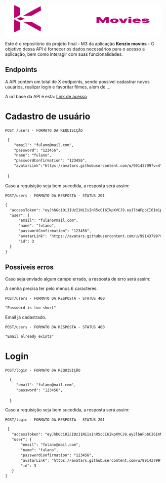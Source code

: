  [<img src="/logo.svg" height=100 width=1200>](https://idroid.vercel.app/)
    
 Este é o repositório do projeto final - M3 da aplicação **Kenzie movies** - O objetivo dessa API é fornecer os dados necessários para o acesso a aplicação, bem como  interagir com suas funcionalidades. 

  ##  Endpoints
  
  A API contém um total de X endpoints, sendo possível cadastrar novos usuários, realizar login e favoritar filmes, além de ... 
  
 A url base da API é esta: [Link de acesso](https://kenzie-movies.onrender.com/)
  
  # Cadastro de usuário
  
  `POST /users - FORMATO DA REQUISIÇÃO`
  
  ```markdown
   {
      "email": "fulano@mail.com",
      "password": "123456",
      "name": "fulano",
      "passwordConfirmation": "123456",
      "avatarLink":"https://avatars.githubusercontent.com/u/99143799?v=4"
        
   }
   ```

Caso a requisição seja bem sucedida, a resposta será assim:

`POST/users - FORMATO DA RESPOSTA - STATUS 201`

  ```markdown
{
	"accessToken": "eyJhbGciOiJIUzI1NiIsInR5cCI6IkpXVCJ9.eyJlbWFpbCI6Im1pZ2xlc0BtYWlsLmNvbSIsImlhdCI6MTY3Nzg3MjA1MCwiZXhwIjoxNjc3ODc1NjUwLCJzdWIiOiI0In0.PV665AVld2zHU5cNeiurzp0gRpQXm-4-x9s8Yg_OQmw",
	"user": {
		"email": "fulano@mail.com",
		"name": "fulano",
		"passwordConfirmation": "123456",
		"avatarLink": "https://avatars.githubusercontent.com/u/99143799?v=4",
		"id": 3
	}
}
```
## Possíveis erros 

Caso seja enviado algum campo errado, a resposta de erro será assim:

A senha precisa ter pelo menos 6 caracteres.

`POST/users - FORMATO DA RESPOSTA - STATUS 400`

  ```markdown
"Password is too short"
```
Email já cadastrado.

`POST/users - FORMATO DA RESPOSTA - STATUS 400`
  ```markdown
"Email already exists"
```
 # Login
 
`POST/login - FORMATO DA REQUISIÇÃO`
 
 ```markdown
   {
      "email": "fulano@mail.com",
      "password": "123456",
             
   }
   ```
   
 Caso a requisição seja bem sucedida, a resposta será assim:

`POST/login - FORMATO DA RESPOSTA - STATUS 201`


 ```markdown
  {
	"accessToken": "eyJhbGciOiJIUzI1NiIsInR5cCI6IkpXVCJ9.eyJlbWFpbCI6ImNsYXJpY2VAbWFpbC5jb20iLCJpYXQiOjE2Nzc4NzMzOTYsImV4cCI6MTY3Nzg3Njk5Niwic3ViIjoiMyJ9.umQpgvEEUkRRBrrViZUzd3_Z6Nj5oUy5FfudDjw6BGk",
	"user": {
		"email": "fulano@mail.com",
		"name": "fulano",
		"passwordConfirmation": "123456",
		"avatarLink": "https://avatars.githubusercontent.com/u/99143799?v=4",
		"id": 3
	}
}
   ```
